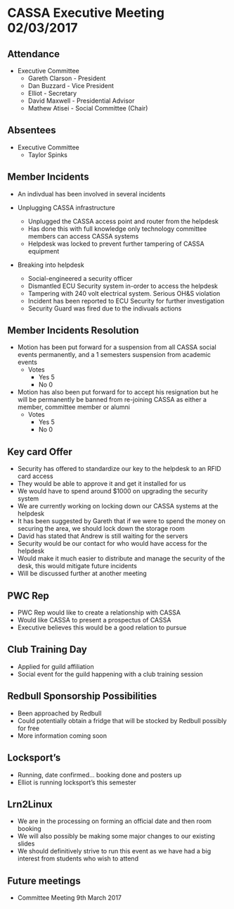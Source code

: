 CASSA Executive Meeting 02/03/2017
====================================
Attendance
----------
* Executive Committee
    * Gareth Clarson - President
    * Dan Buzzard - Vice President
    * Elliot - Secretary
    * David Maxwell - Presidential Advisor
	* Mathew Atisei - Social Committee (Chair)

Absentees
---------
* Executive Committee
	* Taylor Spinks

	
Member Incidents
-------------------
* An indivdual has been involved in several incidents
* Unplugging CASSA infrastructure
    * Unplugged the CASSA access point and router from the helpdesk
    * Has done this with full knowledge only technology committee members can access CASSA systems
    * Helpdesk was locked to prevent further tampering of CASSA equipment

* Breaking into helpdesk
   * Social-engineered a security officer
   * Dismantled ECU Security system in-order to access the helpdesk
   * Tampering with 240 volt electrical system. Serious OH&S violation
   * Incident has been reported to ECU Security for further investigation
   * Security Guard was fired due to the indivuals actions

   
Member Incidents Resolution
---------------
* Motion has been put forward for a suspension from all CASSA social events permanently, and a 1 semesters suspension from academic events
	* Votes
		* Yes 5
		* No 0
* Motion has also been put forward for to accept his resignation but he will be permanently be banned from re-joining CASSA as either a member, committee member or alumni
	* Votes
		* Yes 5
		* No 0

		
Key card Offer
------------------
* Security has offered to standardize our key to the helpdesk to an RFID card access
* They would be able to approve it and get it installed for us
* We would have to spend around $1000 on upgrading the security system
* We are currently working on locking down our CASSA systems at the helpdesk
* It has been suggested by Gareth that if we were to spend the money on securing the area, we should lock down the storage room
* David has stated that Andrew is still waiting for the servers
* Security would be our contact for who would have access for the helpdesk
* Would make it much easier to distribute and manage the security of the desk, this would mitigate future incidents
* Will be discussed further at another meeting


PWC Rep
--------
* PWC Rep would like to create a relationship with CASSA
* Would like CASSA to present a prospectus of CASSA
* Executive believes this would be a good relation to pursue 


Club Training Day
------------------
* Applied for guild affiliation
* Social event for the guild happening with a club training session


Redbull Sponsorship Possibilities
------------------------------
* Been approached by Redbull
* Could potentially obtain a fridge that will be stocked by Redbull possibly for free
* More information coming soon

Locksport’s
-----------
* Running, date confirmed... booking done and posters up
* Elliot is running locksport’s this semester


Lrn2Linux
------------
* We are in the processing on forming an official date and then room booking
* We will also possibly be making some major changes to our existing slides
* We should definitively strive to run this event as we have had a big interest from students who wish to attend


Future meetings
--------------
* Committee Meeting 9th March 2017
